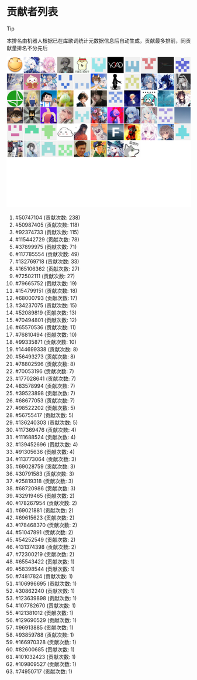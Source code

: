 # 贡献者列表

> [!TIP]
> 本排名由机器人根据已在库歌词统计元数据信息后自动生成，贡献最多排前，同贡献量排名不分先后

![贡献者头像画廊](./CONTRIBUTORS.svg)

1. #50747104 (贡献次数: 238)
2. #50987405 (贡献次数: 118)
3. #92374733 (贡献次数: 115)
4. #115442729 (贡献次数: 78)
5. #37899975 (贡献次数: 71)
6. #117785554 (贡献次数: 49)
7. #132769718 (贡献次数: 33)
8. #165106362 (贡献次数: 27)
9. #72502111 (贡献次数: 27)
10. #79665752 (贡献次数: 19)
11. #154799151 (贡献次数: 18)
12. #68000793 (贡献次数: 17)
13. #34237075 (贡献次数: 15)
14. #52089819 (贡献次数: 13)
15. #70494801 (贡献次数: 12)
16. #65570536 (贡献次数: 11)
17. #76810494 (贡献次数: 10)
18. #99335871 (贡献次数: 10)
19. #144699338 (贡献次数: 8)
20. #56493273 (贡献次数: 8)
21. #78802596 (贡献次数: 8)
22. #70053196 (贡献次数: 7)
23. #177028641 (贡献次数: 7)
24. #83578994 (贡献次数: 7)
25. #39523898 (贡献次数: 7)
26. #68677053 (贡献次数: 7)
27. #98522202 (贡献次数: 5)
28. #56755417 (贡献次数: 5)
29. #136240303 (贡献次数: 5)
30. #117369476 (贡献次数: 4)
31. #111688524 (贡献次数: 4)
32. #139452696 (贡献次数: 4)
33. #91305636 (贡献次数: 4)
34. #113773064 (贡献次数: 3)
35. #69028759 (贡献次数: 3)
36. #30791583 (贡献次数: 3)
37. #25819318 (贡献次数: 3)
38. #68720986 (贡献次数: 3)
39. #32919465 (贡献次数: 2)
40. #178267954 (贡献次数: 2)
41. #69021881 (贡献次数: 2)
42. #69615623 (贡献次数: 2)
43. #178468370 (贡献次数: 2)
44. #51047891 (贡献次数: 2)
45. #54252549 (贡献次数: 2)
46. #131374398 (贡献次数: 2)
47. #72300219 (贡献次数: 2)
48. #65543422 (贡献次数: 1)
49. #58398544 (贡献次数: 1)
50. #74817824 (贡献次数: 1)
51. #106996695 (贡献次数: 1)
52. #30862240 (贡献次数: 1)
53. #123639898 (贡献次数: 1)
54. #107782670 (贡献次数: 1)
55. #121381012 (贡献次数: 1)
56. #129690529 (贡献次数: 1)
57. #96913885 (贡献次数: 1)
58. #93859788 (贡献次数: 1)
59. #166970328 (贡献次数: 1)
60. #82600685 (贡献次数: 1)
61. #101032423 (贡献次数: 1)
62. #109809527 (贡献次数: 1)
63. #74950717 (贡献次数: 1)
